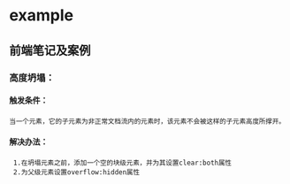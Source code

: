 # example
前端笔记及案例
---------------------------------------
### 高度坍塌：
  #### 触发条件：
    当一个元素，它的子元素为非正常文档流内的元素时，该元素不会被这样的子元素高度所撑开。

  #### 解决办法：
     1.在坍塌元素之前，添加一个空的块级元素，并为其设置clear:both属性
     2.为父级元素设置overflow:hidden属性
